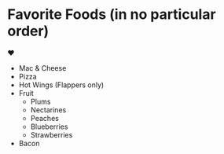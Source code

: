 # Favorite Foods (in no particular order)
:heart:
* Mac & Cheese 
* Pizza
* Hot Wings (Flappers only)
* Fruit
  * Plums
  * Nectarines
  * Peaches
  * Blueberries
  * Strawberries
* Bacon
